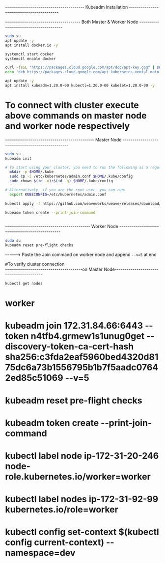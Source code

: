 ---------------------------------------- Kubeadm Installation ------------------------------------------ 

-------------------------------------- Both Master & Worker Node ---------------------------------------
```bash
sudo su
apt update -y
apt install docker.io -y

systemctl start docker
systemctl enable docker

curl -fsSL "https://packages.cloud.google.com/apt/doc/apt-key.gpg" | sudo gpg --dearmor -o /etc/apt/trusted.gpg.d/kubernetes-archive-keyring.gpg
echo 'deb https://packages.cloud.google.com/apt kubernetes-xenial main' > /etc/apt/sources.list.d/kubernetes.list

apt update -y
apt install kubeadm=1.20.0-00 kubectl=1.20.0-00 kubelet=1.20.0-00 -y
```

# To connect with cluster execute above commands on master node and worker node respectively
--------------------------------------------- Master Node -------------------------------------------------- 
```bash
sudo su
kubeadm init

# To start using your cluster, you need to run the following as a regular user:
  mkdir -p $HOME/.kube
  sudo cp -i /etc/kubernetes/admin.conf $HOME/.kube/config
  sudo chown $(id -u):$(id -g) $HOME/.kube/config

# Alternatively, if you are the root user, you can run:
  export KUBECONFIG=/etc/kubernetes/admin.conf
  
kubectl apply -f https://github.com/weaveworks/weave/releases/download/v2.8.1/weave-daemonset-k8s.yaml

kubeadm token create --print-join-command
  
```
------------------------------------------- Worker Node ------------------------------------------------ 
```bash
sudo su
kubeadm reset pre-flight checks
```
-----> Paste the Join command on worker node and append `--v=5` at end

#To verify cluster connection  
---------------------------------------on Master Node-----------------------------------------
```bash
kubectl get nodes 
```

# worker
# kubeadm join 172.31.84.66:6443 --token n4tfb4.grmew1s1unug0get     --discovery-token-ca-cert-hash sha256:c3fda2eaf5960bed4320d8175dc6a73b1556795b1b7f5aadc07642ed85c51069 --v=5
# kubeadm reset pre-flight checks
# kubeadm token create --print-join-command
# kubectl label node ip-172-31-20-246 node-role.kubernetes.io/worker=worker
# kubectl label nodes ip-172-31-92-99 kubernetes.io/role=worker
# kubectl config set-context $(kubectl config current-context) --namespace=dev

